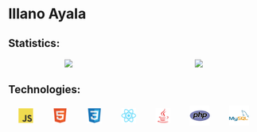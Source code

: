 # Illano Ayala

## Statistics:

<div style="display: flex; align-items: center; justify-content: space-around; margin-top: 20px; flex-direction: row;">
  <div style="margin-right: 20px;">
    <img height="170em" src="https://github-readme-stats.vercel.app/api?username=IllanoAyala&show_icons=true&theme=transparent">
  </div>
  <div>
    <img height="170em" src="https://github-readme-stats.vercel.app/api/top-langs/?username=IllanoAyala&layout=compact&theme=transparent">
  </div>
</div>


## Technologies:

<div style="display: flex; align-items: center; justify-content: space-around; margin-top: 20px;">
  <img align="center" alt="Illano-Js" height="30" width="30" src="https://raw.githubusercontent.com/devicons/devicon/master/icons/javascript/javascript-original.svg" title="JavaScript">
  <img align="center" alt="Illano-HTML" height="30" width="30" src="https://raw.githubusercontent.com/devicons/devicon/master/icons/html5/html5-original.svg" title="HTML">
  <img align="center" alt="Illano-CSS" height="30" width="30" src="https://raw.githubusercontent.com/devicons/devicon/master/icons/css3/css3-original.svg" title="CSS">
  <img align="center" alt="Illano-ReactNative" height="30" width="30" src="https://github.com/devicons/devicon/blob/master/icons/react/react-original.svg" title="React Native">
  <img align="center" alt="Illano-Java" height="30" width="30" src="https://github.com/devicons/devicon/blob/master/icons/java/java-plain.svg" title="Java">
  <img align="center" alt="Illano-PHP" height="40" width="40" src="https://github.com/devicons/devicon/blob/master/icons/php/php-original.svg" title="PHP">
  <img align="center" alt="Illano-mysql" height="40" width="40" src="https://raw.githubusercontent.com/devicons/devicon/master/icons/mysql/mysql-original-wordmark.svg" title="MySQL">
</div>
